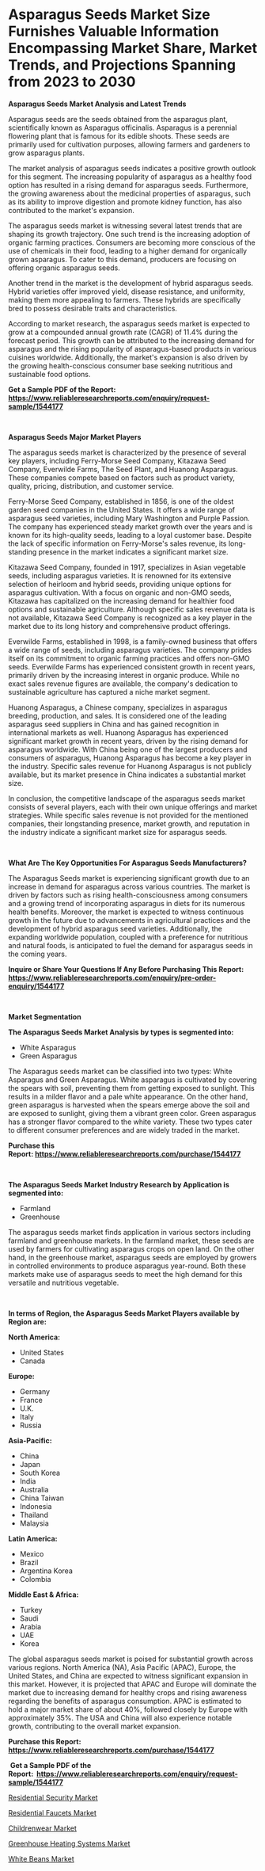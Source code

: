 <p><h1>Asparagus Seeds Market Size Furnishes Valuable Information Encompassing Market Share, Market Trends, and Projections Spanning from 2023 to 2030</h1></p><p><strong>Asparagus Seeds Market Analysis and Latest Trends</strong></p>
<p><p>Asparagus seeds are the seeds obtained from the asparagus plant, scientifically known as Asparagus officinalis. Asparagus is a perennial flowering plant that is famous for its edible shoots. These seeds are primarily used for cultivation purposes, allowing farmers and gardeners to grow asparagus plants.</p><p>The market analysis of asparagus seeds indicates a positive growth outlook for this segment. The increasing popularity of asparagus as a healthy food option has resulted in a rising demand for asparagus seeds. Furthermore, the growing awareness about the medicinal properties of asparagus, such as its ability to improve digestion and promote kidney function, has also contributed to the market's expansion.</p><p>The asparagus seeds market is witnessing several latest trends that are shaping its growth trajectory. One such trend is the increasing adoption of organic farming practices. Consumers are becoming more conscious of the use of chemicals in their food, leading to a higher demand for organically grown asparagus. To cater to this demand, producers are focusing on offering organic asparagus seeds.</p><p>Another trend in the market is the development of hybrid asparagus seeds. Hybrid varieties offer improved yield, disease resistance, and uniformity, making them more appealing to farmers. These hybrids are specifically bred to possess desirable traits and characteristics.</p><p>According to market research, the asparagus seeds market is expected to grow at a compounded annual growth rate (CAGR) of 11.4% during the forecast period. This growth can be attributed to the increasing demand for asparagus and the rising popularity of asparagus-based products in various cuisines worldwide. Additionally, the market's expansion is also driven by the growing health-conscious consumer base seeking nutritious and sustainable food options.</p></p>
<p><strong>Get a Sample PDF of the Report:&nbsp; <a href="https://www.reliableresearchreports.com/enquiry/request-sample/1544177">https://www.reliableresearchreports.com/enquiry/request-sample/1544177</a></strong></p>
<p>&nbsp;</p>
<p><strong>Asparagus Seeds Major Market Players</strong></p>
<p><p>The asparagus seeds market is characterized by the presence of several key players, including Ferry-Morse Seed Company, Kitazawa Seed Company, Everwilde Farms, The Seed Plant, and Huanong Asparagus. These companies compete based on factors such as product variety, quality, pricing, distribution, and customer service.</p><p>Ferry-Morse Seed Company, established in 1856, is one of the oldest garden seed companies in the United States. It offers a wide range of asparagus seed varieties, including Mary Washington and Purple Passion. The company has experienced steady market growth over the years and is known for its high-quality seeds, leading to a loyal customer base. Despite the lack of specific information on Ferry-Morse's sales revenue, its long-standing presence in the market indicates a significant market size.</p><p>Kitazawa Seed Company, founded in 1917, specializes in Asian vegetable seeds, including asparagus varieties. It is renowned for its extensive selection of heirloom and hybrid seeds, providing unique options for asparagus cultivation. With a focus on organic and non-GMO seeds, Kitazawa has capitalized on the increasing demand for healthier food options and sustainable agriculture. Although specific sales revenue data is not available, Kitazawa Seed Company is recognized as a key player in the market due to its long history and comprehensive product offerings.</p><p>Everwilde Farms, established in 1998, is a family-owned business that offers a wide range of seeds, including asparagus varieties. The company prides itself on its commitment to organic farming practices and offers non-GMO seeds. Everwilde Farms has experienced consistent growth in recent years, primarily driven by the increasing interest in organic produce. While no exact sales revenue figures are available, the company's dedication to sustainable agriculture has captured a niche market segment.</p><p>Huanong Asparagus, a Chinese company, specializes in asparagus breeding, production, and sales. It is considered one of the leading asparagus seed suppliers in China and has gained recognition in international markets as well. Huanong Asparagus has experienced significant market growth in recent years, driven by the rising demand for asparagus worldwide. With China being one of the largest producers and consumers of asparagus, Huanong Asparagus has become a key player in the industry. Specific sales revenue for Huanong Asparagus is not publicly available, but its market presence in China indicates a substantial market size.</p><p>In conclusion, the competitive landscape of the asparagus seeds market consists of several players, each with their own unique offerings and market strategies. While specific sales revenue is not provided for the mentioned companies, their longstanding presence, market growth, and reputation in the industry indicate a significant market size for asparagus seeds.</p></p>
<p>&nbsp;</p>
<p><strong>What Are The Key Opportunities For Asparagus Seeds Manufacturers?</strong></p>
<p><p>The Asparagus Seeds market is experiencing significant growth due to an increase in demand for asparagus across various countries. The market is driven by factors such as rising health-consciousness among consumers and a growing trend of incorporating asparagus in diets for its numerous health benefits. Moreover, the market is expected to witness continuous growth in the future due to advancements in agricultural practices and the development of hybrid asparagus seed varieties. Additionally, the expanding worldwide population, coupled with a preference for nutritious and natural foods, is anticipated to fuel the demand for asparagus seeds in the coming years.</p></p>
<p><strong>Inquire or Share Your Questions If Any Before Purchasing This Report: <a href="https://www.reliableresearchreports.com/enquiry/pre-order-enquiry/1544177">https://www.reliableresearchreports.com/enquiry/pre-order-enquiry/1544177</a></strong></p>
<p>&nbsp;</p>
<p><strong>Market Segmentation</strong></p>
<p><strong>The Asparagus Seeds Market Analysis by types is segmented into:</strong></p>
<p><ul><li>White Asparagus</li><li>Green Asparagus</li></ul></p>
<p><p>The Asparagus seeds market can be classified into two types: White Asparagus and Green Asparagus. White asparagus is cultivated by covering the spears with soil, preventing them from getting exposed to sunlight. This results in a milder flavor and a pale white appearance. On the other hand, green asparagus is harvested when the spears emerge above the soil and are exposed to sunlight, giving them a vibrant green color. Green asparagus has a stronger flavor compared to the white variety. These two types cater to different consumer preferences and are widely traded in the market.</p></p>
<p><strong>Purchase this Report:&nbsp;<a href="https://www.reliableresearchreports.com/purchase/1544177">https://www.reliableresearchreports.com/purchase/1544177</a></strong></p>
<p>&nbsp;</p>
<p><strong>The Asparagus Seeds Market Industry Research by Application is segmented into:</strong></p>
<p><ul><li>Farmland</li><li>Greenhouse</li></ul></p>
<p><p>The asparagus seeds market finds application in various sectors including farmland and greenhouse markets. In the farmland market, these seeds are used by farmers for cultivating asparagus crops on open land. On the other hand, in the greenhouse market, asparagus seeds are employed by growers in controlled environments to produce asparagus year-round. Both these markets make use of asparagus seeds to meet the high demand for this versatile and nutritious vegetable.</p></p>
<p>&nbsp;</p>
<p><strong>In terms of Region, the Asparagus Seeds Market Players available by Region are:</strong></p>
<p>
    <p> <strong> North America: </strong>
        <ul>
            <li>United States</li>
            <li>Canada</li>
        </ul>
        </p> 
    <p> <strong> Europe: </strong>
        <ul>
            <li>Germany</li>
            <li>France</li>
            <li>U.K.</li>
            <li>Italy</li>
            <li>Russia</li>
        </ul>
        </p> 
    <p> <strong> Asia-Pacific: </strong>
        <ul>
            <li>China</li>
            <li>Japan</li>
            <li>South Korea</li>
            <li>India</li>
            <li>Australia</li>
            <li>China Taiwan</li>
            <li>Indonesia</li>
            <li>Thailand</li>
            <li>Malaysia</li>
        </ul>
        </p> 
    <p> <strong> Latin America: </strong>
        <ul>
            <li>Mexico</li>
            <li>Brazil</li>
            <li>Argentina Korea</li>
            <li>Colombia</li>
        </ul>
        </p> 
    <p> <strong> Middle East & Africa: </strong>
        <ul>
            <li>Turkey</li>
            <li>Saudi</li>
            <li>Arabia</li>
            <li>UAE</li>
            <li>Korea</li>
        </ul>
    </p>
    </p>
<p><p>The global asparagus seeds market is poised for substantial growth across various regions. North America (NA), Asia Pacific (APAC), Europe, the United States, and China are expected to witness significant expansion in this market. However, it is projected that APAC and Europe will dominate the market due to increasing demand for healthy crops and rising awareness regarding the benefits of asparagus consumption. APAC is estimated to hold a major market share of about 40%, followed closely by Europe with approximately 35%. The USA and China will also experience notable growth, contributing to the overall market expansion.</p></p>
<p><strong>Purchase this Report: <a href="https://www.reliableresearchreports.com/purchase/1544177">https://www.reliableresearchreports.com/purchase/1544177</a></strong></p>
<p>&nbsp;<strong>Get a Sample PDF of the Report:&nbsp;&nbsp;<a href="https://www.reliableresearchreports.com/enquiry/request-sample/1544177">https://www.reliableresearchreports.com/enquiry/request-sample/1544177</a></strong></p>
<p><strong></strong></p>
<p><p><a href="https://medium.com/@lulukerluke/residential-security-market-size-cagr-trends-2024-2030-91570e2e651c">Residential Security Market</a></p><p><a href="https://medium.com/@shanieprice69879/residential-faucets-market-size-cagr-trends-2024-2030-c8925b8b1f61">Residential Faucets Market</a></p><p><a href="https://medium.com/@lottiejerde6456/childrenwear-market-insight-market-trends-growth-forecasted-from-2023-to-2030-88cdc086bcf4">Childrenwear Market</a></p><p><a href="https://github.com/tamvrosiya/Market-Research-Report-List-1/blob/main/greenhouse-heating-systems-market.md">Greenhouse Heating Systems Market</a></p><p><a href="https://github.com/dringals/Market-Research-Report-List-1/blob/main/white-beans-market.md">White Beans Market</a></p></p>